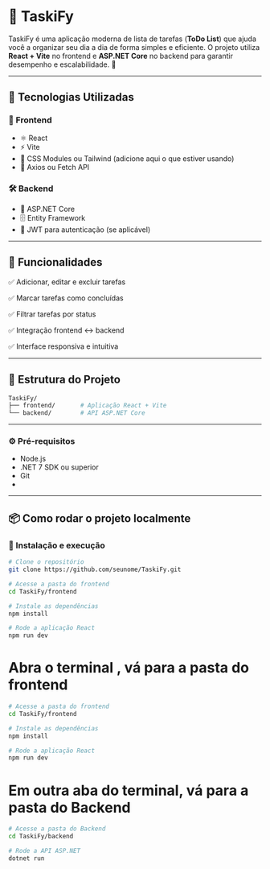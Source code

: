 # 📝 TaskiFy

TaskiFy é uma aplicação moderna de lista de tarefas (**ToDo List**) que ajuda você a organizar seu dia a dia de forma simples e eficiente. O projeto utiliza **React + Vite** no frontend e **ASP.NET Core** no backend para garantir desempenho e escalabilidade. 🚀

---

## 🧪 Tecnologias Utilizadas

### 🔮 Frontend

- ⚛️ React
- ⚡ Vite
- 💅 CSS Modules ou Tailwind (adicione aqui o que estiver usando)
- 🔁 Axios ou Fetch API

### 🛠️ Backend

- 🧱 ASP.NET Core
- 🗄️ Entity Framework
- 🔐 JWT para autenticação (se aplicável)

---

## 🎯 Funcionalidades
✅ Adicionar, editar e excluir tarefas

✅ Marcar tarefas como concluídas

✅ Filtrar tarefas por status

✅ Integração frontend ↔️ backend

✅ Interface responsiva e intuitiva

---

## 📂 Estrutura do Projeto
```bash
TaskiFy/
├── frontend/       # Aplicação React + Vite
└── backend/        # API ASP.NET Core
```

---

### ⚙️ Pré-requisitos

- Node.js
- .NET 7 SDK ou superior
- Git
- 
---

## 📦 Como rodar o projeto localmente

### 🚀 Instalação e execução
```bash
# Clone o repositório
git clone https://github.com/seunome/TaskiFy.git

# Acesse a pasta do frontend
cd TaskiFy/frontend

# Instale as dependências
npm install

# Rode a aplicação React
npm run dev
```

# Abra o terminal , vá para a pasta do frontend
```bash
# Acesse a pasta do frontend
cd TaskiFy/frontend

# Instale as dependências
npm install

# Rode a aplicação React
npm run dev
```

# Em outra aba do terminal, vá para a pasta do Backend
```bash
# Acesse a pasta do Backend
cd TaskiFy/backend

# Rode a API ASP.NET
dotnet run
```



